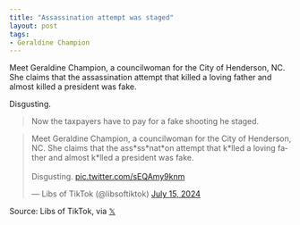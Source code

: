 ```yaml
---
title: "Assassination attempt was staged"
layout: post
tags:
- Geraldine Champion
---
```


Meet Geraldine Champion, a councilwoman for the City of Henderson, NC. She claims that the assassination attempt that killed a loving father and almost killed a president was fake.

Disgusting.

> Now the taxpayers have to pay for a fake shooting he staged.

<blockquote class="twitter-tweet"><p lang="en" dir="ltr">Meet Geraldine Champion, a councilwoman for the City of Henderson, NC. She claims that the ass*ss*nat*on attempt that k*lled a loving father and almost k*lled a president was fake.<br /><br />Disgusting. <a href="https://t.co/sEQAmy9knm">pic.twitter.com/sEQAmy9knm</a></p>&mdash; Libs of TikTok (@libsoftiktok) <a href="https://twitter.com/libsoftiktok/status/1812994650170618209?ref_src=twsrc%5Etfw">July 15, 2024</a></blockquote> <script async src="https://platform.twitter.com/widgets.js" charset="utf-8"></script>

Source: Libs of TikTok, via [𝕏](https://x.com)
